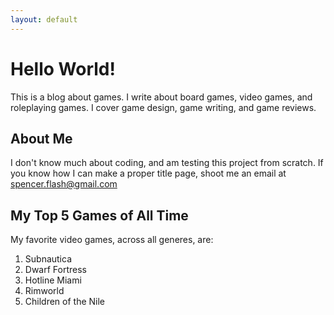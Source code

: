 ```yaml
---
layout: default
---
```


# Hello World!

This is a blog about games. I write about board games, video games, and roleplaying games. I cover game design, game writing, and game reviews.

## About Me
I don't know much about coding, and am testing this project from scratch. If you know how I can make a proper title page, shoot me an email at spencer.flash@gmail.com

## My Top 5 Games of All Time

My favorite video games, across all generes, are:

1.  Subnautica
2.  Dwarf Fortress
3.  Hotline Miami
4.  Rimworld
5.  Children of the Nile